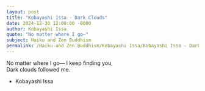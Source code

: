 ```yaml
---
layout: post
title: "Kobayashi Issa - Dark Clouds"
date: 2024-12-30 12:00:00 -0000
author: Kobayashi Issa
quote: "No matter where I go—"
subject: Haiku and Zen Buddhism
permalink: /Haiku and Zen Buddhism/Kobayashi Issa/Kobayashi Issa - Dark Clouds
---
```


No matter where I go—
I keep finding you,  
Dark clouds followed me.

- Kobayashi Issa
